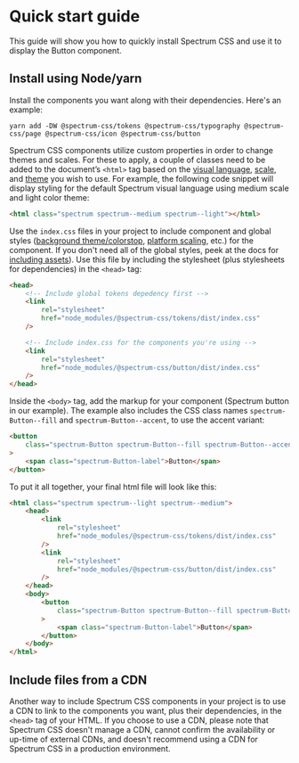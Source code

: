 # Quick start guide

This guide will show you how to quickly install Spectrum CSS and use it to display the Button component.

## Install using Node/yarn

Install the components you want along with their dependencies. Here's an example:

```shell
yarn add -DW @spectrum-css/tokens @spectrum-css/typography @spectrum-css/page @spectrum-css/icon @spectrum-css/button
```

Spectrum CSS components utilize custom properties in order to change themes and scales. For these to apply, a couple of classes need to be added to the document’s `<html>` tag based on the [visual language](https://github.com/adobe/spectrum-css?tab=readme-ov-file#visual-language), [scale](https://github.com/adobe/spectrum-css?tab=readme-ov-file#scales), and [theme](https://github.com/adobe/spectrum-css?tab=readme-ov-file#themes-colorstops) you wish to use. For example, the following code snippet will display styling for the default Spectrum visual language using medium scale and light color theme:

```html
<html class="spectrum spectrum--medium spectrum--light"></html>
```

Use the `index.css` files in your project to include component and global styles ([background theme/colorstop](https://github.com/adobe/spectrum-css?tab=readme-ov-file#themes-colorstops), [platform scaling](https://github.com/adobe/spectrum-css?tab=readme-ov-file#scales), etc.) for the component. If you don't need all of the global styles, peek at the docs for [including assets](https://github.com/adobe/spectrum-css?tab=readme-ov-file#including-assets)). Use this file by including the stylesheet (plus stylesheets for dependencies) in the `<head>` tag:

```html
<head>
	<!-- Include global tokens depedency first -->
	<link
		rel="stylesheet"
		href="node_modules/@spectrum-css/tokens/dist/index.css"
	/>

	<!-- Include index.css for the components you're using -->
	<link
		rel="stylesheet"
		href="node_modules/@spectrum-css/button/dist/index.css"
	/>
</head>
```

Inside the `<body>` tag, add the markup for your component (Spectrum button in our example). The example also includes the CSS class names `spectrum-Button--fill` and `spectrum-Button--accent`, to use the accent variant:

```html
<button
	class="spectrum-Button spectrum-Button--fill spectrum-Button--accent spectrum-Button--sizeM"
>
	<span class="spectrum-Button-label">Button</span>
</button>
```

To put it all together, your final html file will look like this:

```html
<html class="spectrum spectrum--light spectrum--medium">
	<head>
		<link
			rel="stylesheet"
			href="node_modules/@spectrum-css/tokens/dist/index.css"
		/>
		<link
			rel="stylesheet"
			href="node_modules/@spectrum-css/button/dist/index.css"
		/>
	</head>
	<body>
		<button
			class="spectrum-Button spectrum-Button--fill spectrum-Button--accent spectrum-Button--sizeM"
		>
			<span class="spectrum-Button-label">Button</span>
		</button>
	</body>
</html>
```

## Include files from a CDN

Another way to include Spectrum CSS components in your project is to use a CDN to link to the components you want, plus their dependencies, in the `<head>` tag of your HTML. If you choose to use a CDN, please note that Spectrum CSS doesn't manage a CDN, cannot confirm the availability or up-time of external CDNs, and doesn't recommend using a CDN for Spectrum CSS in a production environment.
